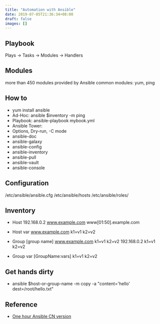 ```yaml
---
title: "Automation with Ansible"
date: 2019-07-05T21:36:34+08:00
draft: false
images: []
---
```


## Playbook

Plays -> Tasks -> Modules -> Handlers

## Modules

more than 450 modules provided by Ansible
common modules: yum, ping

## How to

- yum install ansible
- Ad-Hoc: ansible $inventory -m ping
- Playbook: ansible-playbook mybook.yml
- Ansible Tower:
- Options, Dry-run, -C mode
- ansible-doc
- ansible-galaxy
- ansible-config
- ansible-inventory
- ansible-pull
- ansible-vault
- ansible-console

## Configuration

/etc/ansible/ansible.cfg
/etc/ansible/hosts
/etc/ansible/roles/

## Inventory

- Host
  192.168.0.2
  www.example.com
  www[01:50].example.com

- Host var
  www.example.com k1=v1 k2=v2

- Group
  [group name]
  www.example.com k1=v1 k2=v2
  192.168.0.2 k1=v1 k2=v2

- Group var
  [GroupName:vars]
  k1=v1
  k2=v2

## Get hands dirty

- ansible $host-or-group-name -m copy -a "content='hello' dest=/root/hello.txt"

## Reference

- [One hour Ansible CN version](https://www.jianshu.com/p/62388a4fcbc6)
